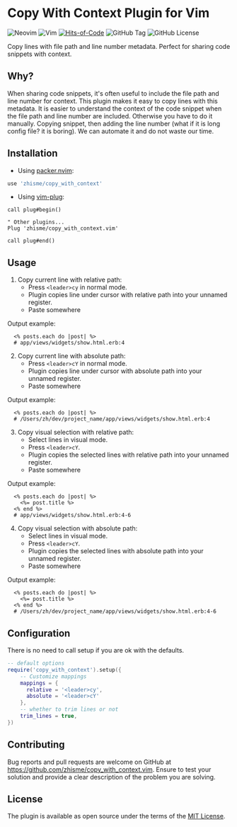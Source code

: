 # Copy With Context Plugin for Vim
![Neovim](https://img.shields.io/badge/NeoVim-%2357A143.svg?&style=for-the-badge&logo=neovim&logoColor=white)
![Vim](https://img.shields.io/badge/VIM-%2311AB00.svg?style=for-the-badge&logo=vim&logoColor=white)
[![Hits-of-Code](https://hitsofcode.com/github/zhisme/copy_with_context.vim)](https://hitsofcode.com/github/zhisme/copy_with_context.vim/view)
![GitHub Tag](https://img.shields.io/github/v/tag/zhisme/copy_with_context.vim)
![GitHub License](https://img.shields.io/github/license/zhisme/copy_with_context.vim)

Copy lines with file path and line number metadata. Perfect for sharing code snippets with context.

## Why?

When sharing code snippets, it's often useful to include the file path and line number for context. This plugin makes it easy to copy lines with this metadata. It is easier to understand the context of the code snippet when the file path and line number are included. Otherwise you have to do it manually. Copying snippet, then adding the line number (what if it is long config file? it is boring). We can automate it and do not waste our time.

## Installation

- Using [packer.nvim](https://github.com/wbthomason/packer.nvim):

```lua
use 'zhisme/copy_with_context'
```

- Using [vim-plug](https://github.com/junegunn/vim-plug):

```vim
call plug#begin()

" Other plugins...
Plug 'zhisme/copy_with_context.vim'

call plug#end()
```

## Usage

1. Copy current line with relative path:
   - Press `<leader>cy` in normal mode.
   - Plugin copies line under cursor with relative path into your unnamed register.
   - Paste somewhere

Output example:
```
  <% posts.each do |post| %>
  # app/views/widgets/show.html.erb:4
```

2. Copy current line with absolute path:
   - Press `<leader>cY` in normal mode.
   - Plugin copies line under cursor with absolute path into your unnamed register.
   - Paste somewhere

Output example:
```
  <% posts.each do |post| %>
  # /Users/zh/dev/project_name/app/views/widgets/show.html.erb:4
```

3. Copy visual selection with relative path:
   - Select lines in visual mode.
   - Press `<leader>cY`.
   - Plugin copies the selected lines with relative path into your unnamed register.
   - Paste somewhere

Output example:
```
  <% posts.each do |post| %>
    <%= post.title %>
  <% end %>
  # app/views/widgets/show.html.erb:4-6
```

4. Copy visual selection with absolute path:
   - Select lines in visual mode.
   - Press `<leader>cY`.
   - Plugin copies the selected lines with absolute path into your unnamed register.
   - Paste somewhere

Output example:
```
  <% posts.each do |post| %>
    <%= post.title %>
  <% end %>
  # /Users/zh/dev/project_name/app/views/widgets/show.html.erb:4-6
```

## Configuration

There is no need to call setup if you are ok with the defaults.

```lua
-- default options
require('copy_with_context').setup({
    -- Customize mappings
    mappings = {
      relative = '<leader>cy',
      absolute = '<leader>cY'
    },
    -- whether to trim lines or not
    trim_lines = true,
})
```

## Contributing
Bug reports and pull requests are welcome on GitHub at https://github.com/zhisme/copy_with_context.vim. Ensure to test your solution and provide a clear description of the problem you are solving.

## License
The plugin is available as open source under the terms of the [MIT License](https://opensource.org/licenses/MIT).

